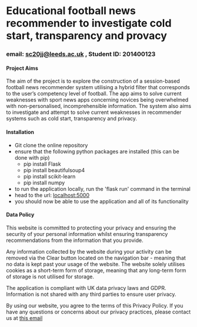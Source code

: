 # Educational football news recommender to investigate cold start, transparency and provacy
### email: sc20jj@leeds.ac.uk , Student ID: 201400123

#### Project Aims
The aim of the project is to explore the construction of a session-based football news recommender system utilising a hybrid filter that corresponds to the user’s competency level of football. The app aims to solve current weaknesses with sport news apps concerning novices being overwhelmed with non-personalised, incomprehensible information. The system also aims to investigate and attempt to solve current weaknesses in recommender systems such as cold start, transparency and privacy.

#### Installation
- Git clone the online repository
- ensure that the following python packages are installed (this can be done with pip)
  - pip install Flask
  - pip install beautifulsoup4
  - pip install scikit-learn
  - pip install numpy
- to run the application locally, run the 'flask run' command in the terminal
- head to the url: [localhost:5000](localhost:5000)
- you should now be able to use the application and all of its functionality 

#### Data Policy

This website is committed to protecting your privacy and ensuring the security of your personal information whilst ensuring transparency recommendations from the information that you provide.

Any information collected by the website during your activity can be removed via the Clear button located on the navigation bar - meaning that no data is kept past your usage of the website. The website solely utilises cookies as a short-term form of storage, meaning that any long-term form of storage is not utilised for storage.

The application is compliant with UK data privacy laws and GDPR.  Information is not shared with any third parties to ensure user privacy.
        
By using our website, you agree to the terms of this Privacy Policy. If you have any questions or concerns about our privacy practices, please contact us at [this email](mailto:sc20jj@leeds.ac.uk)
